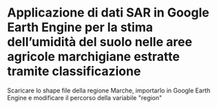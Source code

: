 # Applicazione di dati SAR in Google Earth Engine per la stima dell’umidità del suolo nelle aree agricole marchigiane estratte tramite classificazione




Scaricare lo shape file della regione Marche, 
importarlo in Google Earth Engine 
e modificare il percorso della variabile "region"
